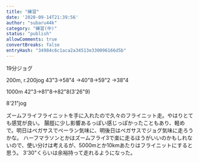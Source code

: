 ```yaml
---
title: "練習"
date: '2020-09-14T21:39:56'
author: "subaru44k"
category: "練習(中)"
status: "publish"
allowComments: true
convertBreaks: false
entryHash: "34984c6c1aca2a34513e330096166d5b"
---
```

19分ジョグ

200m, r.200jog
43"3→58"4
→40"8→59"2
→38"4

1000m
42"3→81"8→82"8(3'26"9)

8'21"jog

ズームフライフライニットを手に入れたので久々のフライニット走。やはりとても感覚が良い。
腸脛に少し影響あるっぽい感じっぽかったこともあり、軽めで。明日はペガサスでペーラン気味に、明後日はペガサスでジョグ気味に走ろうかな。
ハーフマラソンとかはズームフライ3で楽に走るほうがいいのかもしれないので、使い分けは考えるが、5000mとか10kmあたりはフライニットにすると思う。
3'30"くらいは余裕持って走れるようになった。
